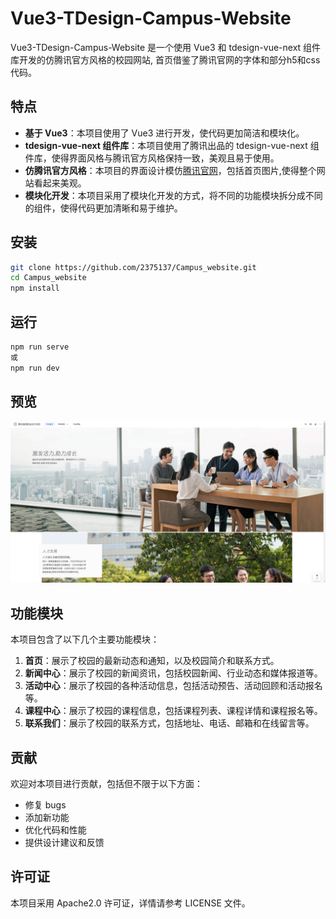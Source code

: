 # Vue3-TDesign-Campus-Website
Vue3-TDesign-Campus-Website 是一个使用 Vue3 和 tdesign-vue-next 组件库开发的仿腾讯官方风格的校园网站, 首页借鉴了腾讯官网的字体和部分h5和css代码。
## 特点
- **基于 Vue3**：本项目使用了 Vue3 进行开发，使代码更加简洁和模块化。
- **tdesign-vue-next 组件库**：本项目使用了腾讯出品的 tdesign-vue-next 组件库，使得界面风格与腾讯官方风格保持一致，美观且易于使用。
- **仿腾讯官方风格**：本项目的界面设计模仿[腾讯官网](https://qq.com)，包括首页图片,使得整个网站看起来美观。
- **模块化开发**：本项目采用了模块化开发的方式，将不同的功能模块拆分成不同的组件，使得代码更加清晰和易于维护。
## 安装
```bash
git clone https://github.com/2375137/Campus_website.git
cd Campus_website
npm install
```
## 运行
```bash
npm run serve
或
npm run dev
```
## 预览
![预览图](./preview.png)
## 功能模块
本项目包含了以下几个主要功能模块：
1. **首页**：展示了校园的最新动态和通知，以及校园简介和联系方式。
2. **新闻中心**：展示了校园的新闻资讯，包括校园新闻、行业动态和媒体报道等。
3. **活动中心**：展示了校园的各种活动信息，包括活动预告、活动回顾和活动报名等。
4. **课程中心**：展示了校园的课程信息，包括课程列表、课程详情和课程报名等。
5. **联系我们**：展示了校园的联系方式，包括地址、电话、邮箱和在线留言等。
## 贡献
欢迎对本项目进行贡献，包括但不限于以下方面：
- 修复 bugs
- 添加新功能
- 优化代码和性能
- 提供设计建议和反馈
## 许可证
本项目采用 Apache2.0 许可证，详情请参考 LICENSE 文件。
